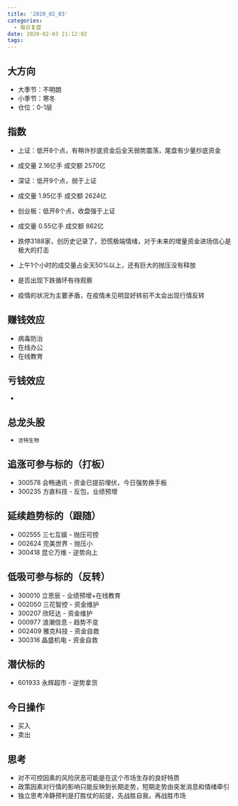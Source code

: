 ```yaml
---
title: '2020_02_03'
categories:
  - 每日复盘
date: 2020-02-03 21:12:02
tags:
---
```

## 大方向
* 大季节：不明朗
* 小季节：寒冬
* 仓位：0-1层

## 指数
* 上证：低开8个点，有稍许抄底资金后全天弱势震荡，尾盘有少量抄底资金
* 成交量 2.16亿手 成交额 2570亿

* 深证：低开9个点，弱于上证
* 成交量 1.95亿手 成交额 2624亿

* 创业板：低开8个点，收盘强于上证
* 成交量 0.55亿手 成交额 862亿

* 跌停3188家，创历史记录了，恐慌极端情绪，对于未来的增量资金进场信心是极大的打击
* 上午1个小时的成交量占全天50%以上，还有巨大的抛压没有释放
* 是否出现下跌循环有待观察
* 疫情的状况为主要矛盾，在疫情未见明显好转前不太会出现行情反转

## 赚钱效应
* 病毒防治
* 在线办公
* 在线教育

## 亏钱效应
* 

## 总龙头股
* `洁特生物`

## 追涨可参与标的（打板）
* 300578 会畅通讯 - 资金已提前埋伏，今日强势换手板
* 300235 方直科技 - 反包，业绩预增

## 延续趋势标的（跟随）
* 002555 三七互娱 - 抛压可控
* 002624 完美世界 - 抛压小
* 300418 昆仑万维 - 逆势向上

## 低吸可参与标的（反转）
* 300010 立思辰 - 业绩预增+在线教育
* 002050 三花智控 - 资金维护
* 300207 欣旺达 - 资金维护
* 000977 浪潮信息 - 趋势不变
* 002409 雅克科技 - 资金自救
* 300316 晶盛机电 - 资金自救

## 潜伏标的
* 601933 永辉超市 - 逆势拿货

## 今日操作
* 买入 
* 卖出 

## 思考
* 对不可控因素的风险厌恶可能是在这个市场生存的良好特质
* 政策因素对行情的影响只能反映到长期走势，短期走势由突发消息和情绪牵引
* 独立思考冷静预判是打胜仗的前提，先战胜自我，再战胜市场
 